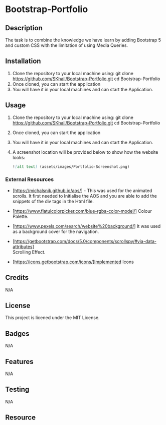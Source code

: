# Bootstrap-Portfolio

## Description

The task is to combine the knowledge we have learn by adding Bootstrap 5 and custom CSS with the limitation of using Media Queries.

## Installation

1.  Clone the repository to your local machine using:
    git clone https://github.com/SKhail/Bootstrap-Portfolio.git
    cd Bootstrap-Portfolio
2.  Once cloned, you can start the application
3.  You will have it in your local machines and can start the Application.

## Usage

1.  Clone the repository to your local machine using:
    git clone https://github.com/SKhail/Bootstrap-Portfolio.git
    cd Bootstrap-Portfolio
2.  Once cloned, you can start the application
3.  You will have it in your local machines and can start the Application.
4.  A screenshot location will be provided below to show how the website looks:

    ```md
    ![alt text] (assets/images/Portfolio-Screenshot.png)
    ```

### External Resources

- [https://michalsnik.github.io/aos/] - This was used for the animated scrolls. It first needed to Initialise the AOS and you are able to add the snippets of the div tags in the Html file.

- [https://www.flatuicolorpicker.com/blue-rgba-color-model/]
  Colour Palette.

- [https://www.pexels.com/search/website%20background/]
  It was used as a background cover for the navigation.

- [https://getbootstrap.com/docs/5.0/components/scrollspy/#via-data-attributes]  
  Scrolling Effect.

- [https://icons.getbootstrap.com/icons/]Implemented Icons

## Credits

N/A

## License

This project is licened under the MIT License.

## Badges

N/A

## Features

N/A

## Testing

N/A

## Resource
